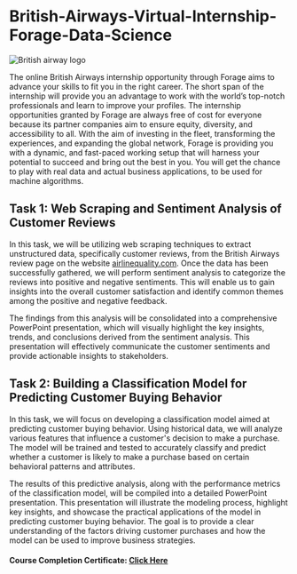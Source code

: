 # British-Airways-Virtual-Internship-Forage-Data-Science

![British airway logo](https://user-images.githubusercontent.com/68168071/208015626-505dc939-4551-4ccc-a60e-18827d60bf66.png)

The online British Airways internship opportunity through Forage aims to advance your skills to fit you in the right career. The short span of the internship will provide you an advantage to work with the world’s top-notch professionals and learn to improve your profiles. The internship opportunities granted by Forage are always free of cost for everyone because its partner companies aim to ensure equity, diversity, and accessibility to all. With the aim of investing in the fleet, transforming the experiences, and expanding the global network, Forage is providing you with a dynamic, and fast-paced working setup that will harness your potential to succeed and bring out the best in you. You will get the chance to play with real data and actual business applications, to be used for machine algorithms.

## Task 1: Web Scraping and Sentiment Analysis of Customer Reviews
In this task, we will be utilizing web scraping techniques to extract unstructured data, specifically customer reviews, from the British Airways review page on the website [airlinequality.com](https://www.airlinequality.com/airline-reviews/british-airways). Once the data has been successfully gathered, we will perform sentiment analysis to categorize the reviews into positive and negative sentiments. This will enable us to gain insights into the overall customer satisfaction and identify common themes among the positive and negative feedback.

The findings from this analysis will be consolidated into a comprehensive PowerPoint presentation, which will visually highlight the key insights, trends, and conclusions derived from the sentiment analysis. This presentation will effectively communicate the customer sentiments and provide actionable insights to stakeholders.

## Task 2: Building a Classification Model for Predicting Customer Buying Behavior
In this task, we will focus on developing a classification model aimed at predicting customer buying behavior. Using historical data, we will analyze various features that influence a customer's decision to make a purchase. The model will be trained and tested to accurately classify and predict whether a customer is likely to make a purchase based on certain behavioral patterns and attributes.

The results of this predictive analysis, along with the performance metrics of the classification model, will be compiled into a detailed PowerPoint presentation. This presentation will illustrate the modeling process, highlight key insights, and showcase the practical applications of the model in predicting customer buying behavior. The goal is to provide a clear understanding of the factors driving customer purchases and how the model can be used to improve business strategies.

#### Course Completion Certificate: [Click Here](https://github.com/JaganSaravana07/British-Airways-Virtual-Internship-Data-Science/blob/main/British%20Airways_completion_certificate.pdf)
